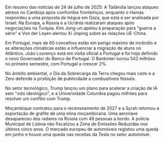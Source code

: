 Em resumo das notícias de 24 de julho de 2025: A Tailândia lançou ataques aéreos no Camboja após confrontos fronteiriços, enquanto o Hamas respondeu a uma proposta de trégua em Gaza, que está a ser analisada por Israel. Na Europa, a Rússia e a Ucrânia realizaram ataques após negociações na Turquia. Kim Jong-un apelou à preparação para "guerra a sério" e Von der Leyen alertou Xi Jinping sobre as relações UE-China.

Em Portugal, mais de 60 concelhos estão em perigo máximo de incêndio e as alterações climáticas estão a influenciar a migração de atuns no Atlântico. João Lourenço está em visita oficial a Portugal e foi hoje definido o novo Governador do Banco de Portugal. O Bankinter lucrou 542 milhões no primeiro semestre, com Portugal a crescer 2%.

No âmbito ambiental, o Dia da Sobrecarga da Terra chegou mais cedo e a Zero defende a proibição de publicidade a combustíveis fósseis.

No setor tecnológico, Trump lançou um plano para acelerar a criação de IA sem "viés ideológico", e a Universidade Columbia pagou milhões para resolver um conflito com Trump.

Moçambique contratou para o recenseamento de 2027 e a Syrah retomou a exportação de grafite de uma mina moçambicana. Uma aeronave desapareceu dos radares na Rússia com 49 pessoas a bordo. A polícia Municipal de Lisboa não fiscalizou a Zona de Emissões Reduzidas nos últimos cinco anos. O mercado europeu de automóveis registou uma queda em junho e houve uma queda nas receitas da Tesla no setor automóvel.
